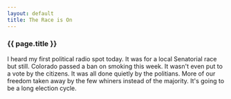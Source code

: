 ```yaml
---
layout: default
title: The Race is On
---
```


### {{ page.title }}
I heard my first political radio spot today.  It was for a local Senatorial race but still.  Colorado passed a ban on smoking this week.  It wasn't even put to a vote by the citizens.  It was all done quietly by the politians.  More of our freedom taken away by the few whiners instead of the majority.  It's going to be a long election cycle.
